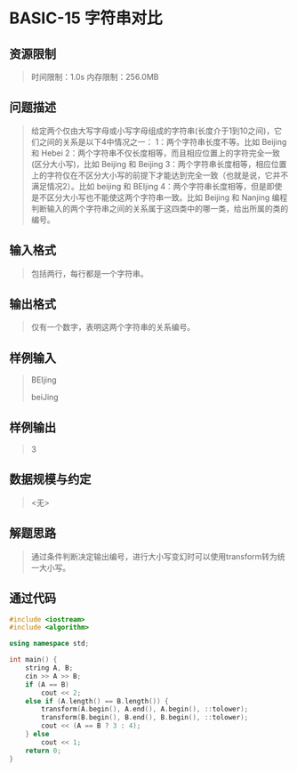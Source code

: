 # BASIC-15 字符串对比

## 资源限制

>时间限制：1.0s  内存限制：256.0MB

## 问题描述

> 给定两个仅由大写字母或小写字母组成的字符串(长度介于1到10之间)，它们之间的关系是以下4中情况之一：
> 1：两个字符串长度不等。比如 Beijing 和 Hebei
> 2：两个字符串不仅长度相等，而且相应位置上的字符完全一致(区分大小写)，比如 Beijing 和 Beijing
> 3：两个字符串长度相等，相应位置上的字符仅在不区分大小写的前提下才能达到完全一致（也就是说，它并不满足情况2）。比如 beijing 和        BEIjing
> 4：两个字符串长度相等，但是即使是不区分大小写也不能使这两个字符串一致。比如 Beijing 和 Nanjing
> 编程判断输入的两个字符串之间的关系属于这四类中的哪一类，给出所属的类的编号。

## 输入格式

> 包括两行，每行都是一个字符串。

## 输出格式

> 仅有一个数字，表明这两个字符串的关系编号。

## 样例输入

> BEIjing
>
> beiJing

## 样例输出

> 3

## 数据规模与约定

> <无>

## 解题思路

> 通过条件判断决定输出编号，进行大小写变幻时可以使用transform转为统一大小写。

## 通过代码

```cpp
#include <iostream>
#include <algorithm>

using namespace std;

int main() {
    string A, B;
    cin >> A >> B;
    if (A == B)
        cout << 2;
    else if (A.length() == B.length()) {
        transform(A.begin(), A.end(), A.begin(), ::tolower);
        transform(B.begin(), B.end(), B.begin(), ::tolower);
        cout << (A == B ? 3 : 4);
    } else
        cout << 1;
    return 0;
}
```

